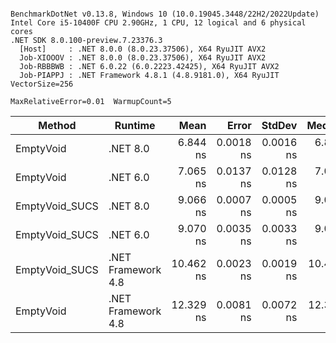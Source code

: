 ```

BenchmarkDotNet v0.13.8, Windows 10 (10.0.19045.3448/22H2/2022Update)
Intel Core i5-10400F CPU 2.90GHz, 1 CPU, 12 logical and 6 physical cores
.NET SDK 8.0.100-preview.7.23376.3
  [Host]     : .NET 8.0.0 (8.0.23.37506), X64 RyuJIT AVX2
  Job-XIOOOV : .NET 8.0.0 (8.0.23.37506), X64 RyuJIT AVX2
  Job-RBBBWB : .NET 6.0.22 (6.0.2223.42425), X64 RyuJIT AVX2
  Job-PIAPPJ : .NET Framework 4.8.1 (4.8.9181.0), X64 RyuJIT VectorSize=256

MaxRelativeError=0.01  WarmupCount=5  

```
| Method         | Runtime            | Mean      | Error     | StdDev    | Median    | Min       | Max       | Allocated |
|--------------- |------------------- |----------:|----------:|----------:|----------:|----------:|----------:|----------:|
| EmptyVoid      | .NET 8.0           |  6.844 ns | 0.0018 ns | 0.0016 ns |  6.843 ns |  6.843 ns |  6.848 ns |         - |
| EmptyVoid      | .NET 6.0           |  7.065 ns | 0.0137 ns | 0.0128 ns |  7.064 ns |  7.038 ns |  7.086 ns |         - |
| EmptyVoid_SUCS | .NET 8.0           |  9.066 ns | 0.0007 ns | 0.0005 ns |  9.066 ns |  9.066 ns |  9.067 ns |         - |
| EmptyVoid_SUCS | .NET 6.0           |  9.070 ns | 0.0035 ns | 0.0033 ns |  9.069 ns |  9.066 ns |  9.076 ns |         - |
| EmptyVoid_SUCS | .NET Framework 4.8 | 10.462 ns | 0.0023 ns | 0.0019 ns | 10.461 ns | 10.461 ns | 10.466 ns |         - |
| EmptyVoid      | .NET Framework 4.8 | 12.329 ns | 0.0081 ns | 0.0072 ns | 12.326 ns | 12.319 ns | 12.346 ns |         - |

